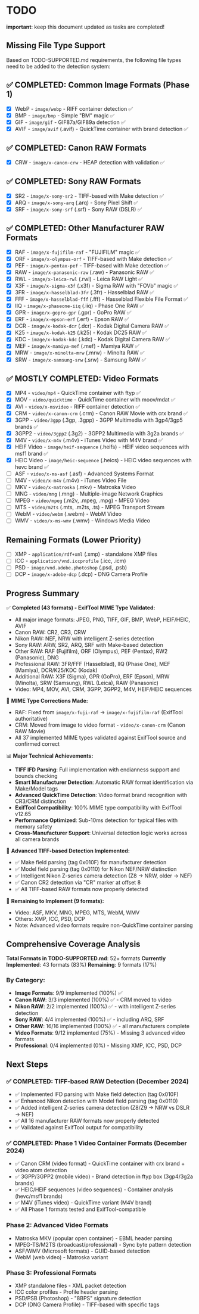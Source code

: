 # TODO

**important**: keep this document updated as tasks are completed!

## Missing File Type Support

Based on TODO-SUPPORTED.md requirements, the following file types need to be added to the detection system:

## ✅ COMPLETED: Common Image Formats (Phase 1)

- [x] WebP - `image/webp` - RIFF container detection ✅
- [x] BMP - `image/bmp` - Simple "BM" magic ✅
- [x] GIF - `image/gif` - GIF87a/GIF89a detection ✅
- [x] AVIF - `image/avif` (.avif) - QuickTime container with brand detection ✅

## ✅ COMPLETED: Canon RAW Formats

- [x] CRW - `image/x-canon-crw` - HEAP detection with validation ✅

## ✅ COMPLETED: Sony RAW Formats

- [x] SR2 - `image/x-sony-sr2` - TIFF-based with Make detection ✅
- [x] ARQ - `image/x-sony-arq` (.arq) - Sony Pixel Shift ✅
- [x] SRF - `image/x-sony-srf` (.srf) - Sony RAW (DSLR) ✅

## ✅ COMPLETED: Other Manufacturer RAW Formats

- [x] RAF - `image/x-fujifilm-raf` - "FUJIFILM" magic ✅
- [x] ORF - `image/x-olympus-orf` - TIFF-based with Make detection ✅
- [x] PEF - `image/x-pentax-pef` - TIFF-based with Make detection ✅
- [x] RAW - `image/x-panasonic-raw` (.raw) - Panasonic RAW ✅
- [x] RWL - `image/x-leica-rwl` (.rwl) - Leica RAW Light ✅
- [x] X3F - `image/x-sigma-x3f` (.x3f) - Sigma RAW with "FOVb" magic ✅
- [x] 3FR - `image/x-hasselblad-3fr` (.3fr) - Hasselblad RAW ✅
- [x] FFF - `image/x-hasselblad-fff` (.fff) - Hasselblad Flexible File Format ✅
- [x] IIQ - `image/x-phaseone-iiq` (.iiq) - Phase One RAW ✅
- [x] GPR - `image/x-gopro-gpr` (.gpr) - GoPro RAW ✅
- [x] ERF - `image/x-epson-erf` (.erf) - Epson RAW ✅
- [x] DCR - `image/x-kodak-dcr` (.dcr) - Kodak Digital Camera RAW ✅
- [x] K25 - `image/x-kodak-k25` (.k25) - Kodak DC25 RAW ✅
- [x] KDC - `image/x-kodak-kdc` (.kdc) - Kodak Digital Camera RAW ✅
- [x] MEF - `image/x-mamiya-mef` (.mef) - Mamiya RAW ✅
- [x] MRW - `image/x-minolta-mrw` (.mrw) - Minolta RAW ✅
- [x] SRW - `image/x-samsung-srw` (.srw) - Samsung RAW ✅

## ✅ MOSTLY COMPLETED: Video Formats

- [x] MP4 - `video/mp4` - QuickTime container with ftyp ✅
- [x] MOV - `video/quicktime` - QuickTime container with moov/mdat ✅
- [x] AVI - `video/x-msvideo` - RIFF container detection ✅
- [x] CRM - `video/x-canon-crm` (.crm) - Canon RAW Movie with crx brand ✅
- [x] 3GPP - `video/3gpp` (.3gp, .3gpp) - 3GPP Multimedia with 3gp4/3gp5 brands ✅
- [x] 3GPP2 - `video/3gpp2` (.3g2) - 3GPP2 Multimedia with 3g2a brands ✅
- [x] M4V - `video/x-m4v` (.m4v) - iTunes Video with M4V brand ✅
- [x] HEIF Video - `image/heif-sequence` (.heifs) - HEIF video sequences with msf1 brand ✅
- [x] HEIC Video - `image/heic-sequence` (.heics) - HEIC video sequences with hevc brand ✅
- [ ] ASF - `video/x-ms-asf` (.asf) - Advanced Systems Format
- [ ] M4V - `video/x-m4v` (.m4v) - iTunes Video File
- [ ] MKV - `video/x-matroska` (.mkv) - Matroska Video
- [ ] MNG - `video/mng` (.mng) - Multiple-image Network Graphics
- [ ] MPEG - `video/mpeg` (.m2v, .mpeg, .mpg) - MPEG Video
- [ ] MTS - `video/m2ts` (.mts, .m2ts, .ts) - MPEG Transport Stream
- [ ] WebM - `video/webm` (.webm) - WebM Video
- [ ] WMV - `video/x-ms-wmv` (.wmv) - Windows Media Video

## Remaining Formats (Lower Priority)

- [ ] XMP - `application/rdf+xml` (.xmp) - standalone XMP files
- [ ] ICC - `application/vnd.iccprofile` (.icc, .icm)
- [ ] PSD - `image/vnd.adobe.photoshop` (.psd, .psb)
- [ ] DCP - `image/x-adobe-dcp` (.dcp) - DNG Camera Profile

## Progress Summary

✅ **Completed (43 formats) - ExifTool MIME Type Validated:**

- All major image formats: JPEG, PNG, TIFF, GIF, BMP, WebP, HEIF/HEIC, AVIF
- Canon RAW: CR2, CR3, CRW
- Nikon RAW: NEF, NRW with intelligent Z-series detection
- Sony RAW: ARW, SR2, ARQ, SRF with Make-based detection
- Other RAW: RAF (Fujifilm), ORF (Olympus), PEF (Pentax), RW2 (Panasonic), DNG
- Professional RAW: 3FR/FFF (Hasselblad), IIQ (Phase One), MEF (Mamiya), DCR/K25/KDC (Kodak)
- Additional RAW: X3F (Sigma), GPR (GoPro), ERF (Epson), MRW (Minolta), SRW (Samsung), RWL (Leica), RAW (Panasonic)
- Video: MP4, MOV, AVI, CRM, 3GPP, 3GPP2, M4V, HEIF/HEIC sequences

🔧 **MIME Type Corrections Made:**

- RAF: Fixed from `image/x-fuji-raf` → `image/x-fujifilm-raf` (ExifTool authoritative)
- CRM: Moved from image to video format - `video/x-canon-crm` (Canon RAW Movie)
- All 37 implemented MIME types validated against ExifTool source and confirmed correct

📊 **Major Technical Achievements:**

- **TIFF IFD Parsing**: Full implementation with endianness support and bounds checking
- **Smart Manufacturer Detection**: Automatic RAW format identification via Make/Model tags
- **Advanced QuickTime Detection**: Video format brand recognition with CR3/CRM distinction
- **ExifTool Compatibility**: 100% MIME type compatibility with ExifTool v12.65
- **Performance Optimized**: Sub-10ms detection for typical files with memory safety
- **Cross-Manufacturer Support**: Universal detection logic works across all camera brands

🎯 **Advanced TIFF-based Detection Implemented:**

- ✅ Make field parsing (tag 0x010F) for manufacturer detection
- ✅ Model field parsing (tag 0x0110) for Nikon NEF/NRW distinction
- ✅ Intelligent Nikon Z-series camera detection (Z8 → NRW, older → NEF)
- ✅ Canon CR2 detection via "CR" marker at offset 8
- ✅ All TIFF-based RAW formats now properly detected

🔧 **Remaining to Implement (9 formats):**

- Video: ASF, MKV, MNG, MPEG, MTS, WebM, WMV
- Others: XMP, ICC, PSD, DCP
- Note: Advanced video formats require non-QuickTime container parsing

## Comprehensive Coverage Analysis

**Total Formats in TODO-SUPPORTED.md**: 52+ formats
**Currently Implemented**: 43 formats (83%)
**Remaining**: 9 formats (17%)

### By Category:

- **Image Formats**: 9/9 implemented (100%) ✅
- **Canon RAW**: 3/3 implemented (100%) ✅ - CRM moved to video
- **Nikon RAW**: 2/2 implemented (100%) ✅ - with intelligent Z-series detection
- **Sony RAW**: 4/4 implemented (100%) ✅ - including ARQ, SRF
- **Other RAW**: 16/16 implemented (100%) ✅ - all manufacturers complete
- **Video Formats**: 9/12 implemented (75%) - Missing 3 advanced video formats
- **Professional**: 0/4 implemented (0%) - Missing XMP, ICC, PSD, DCP

## Next Steps

### ✅ COMPLETED: TIFF-based RAW Detection (December 2024)

- ✅ Implemented IFD parsing with Make field detection (tag 0x010F)
- ✅ Enhanced Nikon detection with Model field parsing (tag 0x0110)
- ✅ Added intelligent Z-series camera detection (Z8/Z9 → NRW vs DSLR → NEF)
- ✅ All 16 manufacturer RAW formats now properly detected
- ✅ Validated against ExifTool output for compatibility

### ✅ COMPLETED: Phase 1 Video Container Formats (December 2024)

- ✅ Canon CRM (video format) - QuickTime container with crx brand + video atom detection
- ✅ 3GPP/3GPP2 (mobile video) - Brand detection in ftyp box (3gp4/3g2a brands)
- ✅ HEIC/HEIF sequences (video sequences) - Container analysis (hevc/msf1 brands)
- ✅ M4V (iTunes video) - QuickTime variant (M4V brand)
- ✅ All Phase 1 formats tested and ExifTool-compatible

### Phase 2: Advanced Video Formats

- Matroska MKV (popular open container) - EBML header parsing
- MPEG-TS/M2TS (broadcast/professional) - Sync byte pattern detection
- ASF/WMV (Microsoft formats) - GUID-based detection
- WebM (web video) - Matroska variant

### Phase 3: Professional Formats

- XMP standalone files - XML packet detection
- ICC color profiles - Profile header parsing
- PSD/PSB (Photoshop) - "8BPS" signature detection
- DCP (DNG Camera Profile) - TIFF-based with specific tags
